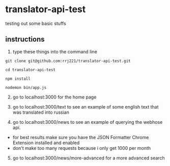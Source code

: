 # translator-api-test
testing out some basic stuffs

## instructions

1. type these things into the command line
  ```
  git clone git@github.com:rrj221/translator-api-test.git

  cd translator-api-test

  npm install

  nodemon bin/app.js
  ```

2. go to localhost:3000 for the home page

3. go to localhost:3000/text to see an example of some english text that was translated into russian

4. go to localhost:3000/news to see an example of querying the webhose api. 
  * for best results make sure you have the JSON Formatter Chrome Extension installed and enabled
  * don't make too many requests because i only get 1000 per month
  
5. go to localhost:3000/news/more-advanced for a more advanced search


